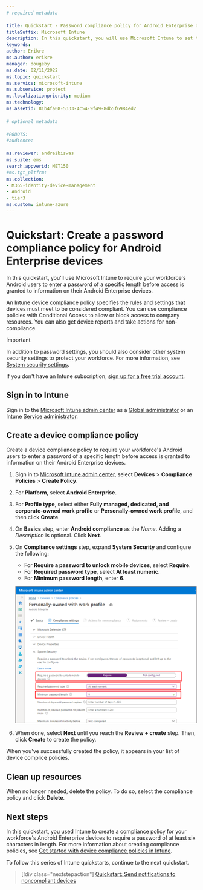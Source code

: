 ```yaml
---
# required metadata

title: Quickstart - Password compliance policy for Android Enterprise devices
titleSuffix: Microsoft Intune
description: In this quickstart, you will use Microsoft Intune to set the length of the password required for Android Enterprise devices.
keywords:
author: Erikre
ms.author: erikre
manager: dougeby
ms.date: 02/11/2022
ms.topic: quickstart
ms.service: microsoft-intune
ms.subservice: protect
ms.localizationpriority: medium
ms.technology:
ms.assetid: 81b4fa08-5333-4c54-9f49-8db5f6984ed2

# optional metadata

#ROBOTS:
#audience:

ms.reviewer: andreibiswas
ms.suite: ems
search.appverid: MET150
#ms.tgt_pltfrm:
ms.collection:
- M365-identity-device-management
- Android
- tier3
ms.custom: intune-azure
---
```


# Quickstart: Create a password compliance policy for Android Enterprise devices

In this quickstart, you'll use Microsoft Intune to require your workforce's Android users to enter a password of a specific length before access is granted to information on their Android Enterprise devices.

An Intune device compliance policy specifies the rules and settings that devices must meet to be considered compliant. You can use compliance policies with Conditional Access to allow or block access to company resources. You can also get device reports and take actions for non-compliance.

> [!IMPORTANT]
> In addition to password settings, you should also consider other system security settings to protect your workforce. For more information, see [System security settings](compliance-policy-create-android-for-work.md).

If you don't have an Intune subscription, [sign up for a free trial account](../fundamentals/free-trial-sign-up.md).

## Sign in to Intune

Sign in to the [Microsoft Intune admin center](https://go.microsoft.com/fwlink/?linkid=2109431) as a [Global administrator](../fundamentals/users-add.md#types-of-administrators) or an Intune [Service administrator](../fundamentals/users-add.md#types-of-administrators).

## Create a device compliance policy

Create a device compliance policy to require your workforce's Android users to enter a password of a specific length before access is granted to information on their Android Enterprise devices.

1. Sign in to [Microsoft Intune admin center](https://go.microsoft.com/fwlink/?linkid=2109431), select **Devices** > **Compliance Policies** > **Create Policy**.

2.  For **Platform**, select **Android Enterprise**.

3. For **Profile type**, select either **Fully managed, dedicated, and corporate-owned work profile** or **Personally-owned work profile**, and then click **Create**.

4. On **Basics** step, enter **Android compliance** as the *Name*. Adding a *Description* is optional. Click **Next**.

5. On **Compliance settings** step, expand **System Security** and configure the following:

   - For **Require a password to unlock mobile devices**, select **Require**.
   - For **Required password type**, select **At least numeric**.
   - For **Minimum password length**, enter **6**.

    ![Screenshot of creating a group in Microsoft Intune](./media/quickstart-set-password-length-android/quickstart-set-password-length-android-01.png)

6. When done, select **Next** until you reach the **Review + create** step. Then, click **Create** to create the policy.

When you've successfully created the policy, it appears in your list of device complice policies.

## Clean up resources

When no longer needed, delete the policy. To do so, select the compliance policy and click **Delete**.

## Next steps

In this quickstart, you used Intune to create a compliance policy for your workforce's Android Enterprise devices to require a password of at least six characters in length. For more information about creating compliance policies, see [Get started with device compliance policies in Intune](device-compliance-get-started.md).

To follow this series of Intune quickstarts, continue to the next quickstart.

> [!div class="nextstepaction"]
> [Quickstart: Send notifications to noncompliant devices](quickstart-send-notification.md)
